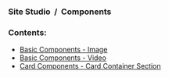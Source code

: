 ### Site Studio&nbsp;&nbsp;/&nbsp;&nbsp;Components

### Contents:

- [Basic Components - Image](https://github.com/davidloop/drupal-configurations/tree/main/Site%20Studio/Components/Basic%20Components/Image)
- [Basic Components - Video](https://github.com/davidloop/drupal-configurations/tree/main/Site%20Studio/Components/Basic%20Components/Video)
- [Card Components - Card Container Section](https://github.com/davidloop/drupal-configurations/tree/main/Site%20Studio/Components/Card%20Components/Card%20Container%20Section)
